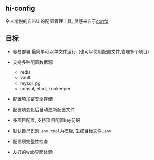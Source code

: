 hi-config
---------

令人愉悦的自带UI的配置管理工具, 灵感来自于[confd](https://github.com/kelseyhightower/confd)

## 目标

- 容易部署,最简单可以单文件运行. (也可以使用配置文件,管理多个项目)
- 支持多种配置数据源
   - redis
   - vault
   - mysql, pg
   - consul, etcd, zookeeper

- 配置项加密安全存储
- 配置项变化后自动更新配置文件  
- 多项目配置, 支持项目配置key前缀  
- 默认自己识别`.env.tmpl`为模板, 生成目标文件`.env`  
- 配置项完整性检查
- 友好的web界面体验

